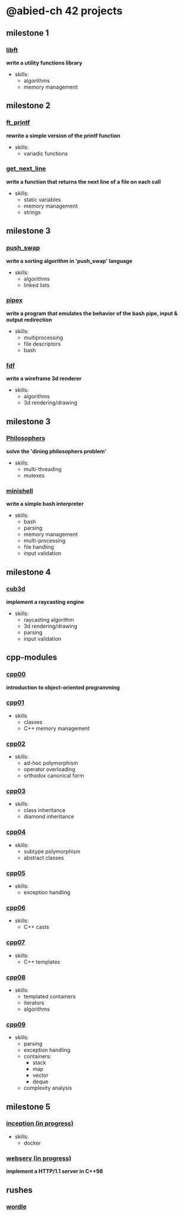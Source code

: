 # @abied-ch 42 projects
## milestone 1
### [libft](https://github.com/42-projects-abied-ch/libft)
**write a utility functions library**
* skills: 
  * algorithms
  * memory management
## milestone 2
### [ft_printf](https://github.com/42-projects-abied-ch/ft_printf) 
**rewrite a simple version of the printf function**
* skills:
  * variadic functions
### [get_next_line](https://github.com/42-projects-abied-ch/get_next_line)
**write a function that returns the next line of a file on each call**
* skills:
  * static variables
  * memory management
  * strings
## milestone 3
### [push_swap](https://github.com/42-projects-abied-ch/push_swap)
**write a sorting algorithm in 'push_swap' language**
* skills:
  * algorithms
  * linked lists
### [pipex](https://github.com/42-projects-abied-ch/pipex)
**write a program that emulates the behavior of the bash pipe, input & output redirection**
* skills:
  * multiprocessing
  * file descriptors
  * bash
### [fdf](https://github.com/42-projects-abied-ch/fdf)
**write a wireframe 3d renderer**
* skills:
  * algorithms
  * 3d rendering/drawing
## milestone 3
### [Philosophers](https://github.com/42-projects-abied-ch/Philosophers)
**solve the 'dining philosophers problem'**
* skills:
   * multi-threading
   * mutexes
### [minishell](https://github.com/42-projects-abied-ch/minishell)
**write a simple bash interpreter**
* skills:
   * bash
   * parsing
   * memory management
   * multi-processing
   * file handling
   * input validation
## milestone 4
### [cub3d](https://github.com/42-projects-abied-ch/cub3d)
**implement a raycasting engine**
* skills:
   * raycasting algorithm
   * 3d rendering/drawing
   * parsing
   * input validation
## cpp-modules
### [cpp00](https://github.com/42-projects-abied-ch/cpp-modules/tree/main/cpp00)
**introduction to object-oriented programming**
### [cpp01](https://github.com/42-projects-abied-ch/cpp-modules/tree/main/cpp01)
* skills
   * classes
   * C++ memory management
### [cpp02](https://github.com/42-projects-abied-ch/cpp-modules/tree/main/cpp02)
* skills:
   * ad-hoc polymorphism
   * operator overloading
   * orthodox canonical form
### [cpp03](https://github.com/42-projects-abied-ch/cpp-modules/tree/main/cpp03)
* skills:
   * class inheritance
   * diamond inheritance
### [cpp04](https://github.com/42-projects-abied-ch/cpp-modules/tree/main/cpp04)
* skills:
   * subtype polymorphism
   * abstract classes
### [cpp05](https://github.com/42-projects-abied-ch/cpp-modules/tree/main/cpp05)
* skills:
   * exception handling
### [cpp06](https://github.com/42-projects-abied-ch/cpp-modules/tree/main/cpp06)
* skills:
   * C++ casts
### [cpp07](https://github.com/42-projects-abied-ch/cpp-modules/tree/main/cpp07)
* skills:
   * C++ templates
### [cpp08](https://github.com/42-projects-abied-ch/cpp-modules/tree/main/cpp08)
* skills:
   * templated containers
   * iterators
   * algorithms
### [cpp09](https://github.com/42-projects-abied-ch/cpp-modules/tree/main/cpp09)
* skills:
   * parsing
   * exception handling
   * containers:
      * stack
      * map
      * vector
      * deque
   * complexity analysis
## milestone 5
### [inception (in progress)](https://github.com/42-projects-abied-ch/inception)
* skills:
   * docker
### [webserv (in progress)](https://github.com/42-projects-abied-ch/webserv)
**implement a HTTP/1.1 server in C++98**
## rushes
### [wordle](https://github.com/42-projects-abied-ch/wordle)
